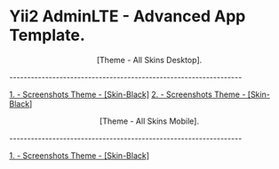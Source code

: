 Yii2 AdminLTE - Advanced App Template.
======================================

<p style= "text-align:center">[Theme - All Skins Desktop].</p>
-----------------------------------------------------------------

[1. - Screenshots Theme - [Skin-Black]](screenshots-skin-black-desktop.md)
[2. - Screenshots Theme - [Skin-Black]](screenshots-skin-black-light-desktop.md)

<p style= "text-align:center">[Theme - All Skins Mobile].</p>
-----------------------------------------------------------------

[1. - Screenshots Theme - [Skin-Black]](screenshots-skin-black-mobile.md)